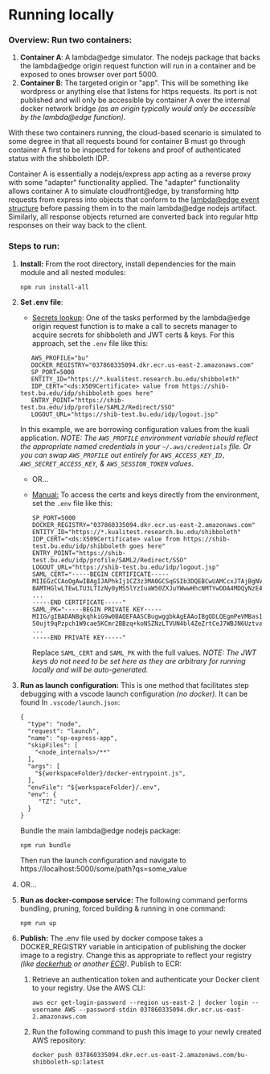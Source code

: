 # Running locally

### Overview: Run two containers:

1. **Container A**: A lambda@edge simulator.
   The nodejs package that backs the lambda@edge origin request function will run in a container and be exposed to ones browser over port 5000.
2. **Container B**: The targeted origin or "app".
   This will be something like wordpress or anything else that listens for https requests.
   Its port is not published and will only be accessible by container A over the internal docker network bridge *(as an origin typically would only be accessible by the lambda@edge function)*.

With these two containers running, the cloud-based scenario is simulated to some degree in that all requests bound for container B must go through container A first to be inspected for tokens and proof of authenticated status with the shibboleth IDP.

Container A is essentially a nodejs/express app acting as a reverse proxy with some "adapter" functionality applied.
The "adapter" functionality allows container A to simulate cloudfront@edge, by transforming http requests from express into objects that conform to the [lambda@edge event structure](https://docs.aws.amazon.com/AmazonCloudFront/latest/DeveloperGuide/lambda-event-structure.html#lambda-event-structure-request) before passing them in to the main lambda@edge nodejs artifact. Similarly, all response objects returned are converted back into regular http responses on their way back to the client.

### Steps to run:

1. **Install:**
   From the root directory, install dependencies for the main module and all nested modules:

   ```
   npm run install-all
   ```

2. **Set .env file**:

   - <u>Secrets lookup</u>:
      One of the tasks performed by the lambda@edge origin request function is to make a call to secrets manager to acquire secrets for shibboleth and JWT certs & keys. For this approach, set the `.env` file like this:
   
   ```
      AWS_PROFILE="bu"
      DOCKER_REGISTRY="037860335094.dkr.ecr.us-east-2.amazonaws.com"
      SP_PORT=5000
      ENTITY_ID="https://*.kualitest.research.bu.edu/shibboleth"
      IDP_CERT="<ds:X509Certificate> value from https://shib-test.bu.edu/idp/shibboleth goes here"
      ENTRY_POINT="https://shib-test.bu.edu/idp/profile/SAML2/Redirect/SSO"
      LOGOUT_URL="https://shib-test.bu.edu/idp/logout.jsp"
   ```
   
      In this example, we are borrowing configuration values from the kuali application.
      *NOTE: The `AWS_PROFILE` environment variable should reflect the appropriate named credentials in your `~/.aws/credentials` file. Or you can swap  `AWS_PROFILE` out entirely for `AWS_ACCESS_KEY_ID, AWS_SECRET_ACCESS_KEY`, & `AWS_SESSION_TOKEN` values.*
   
   - OR...
   
   - <u>Manual:</u>
      To access the certs and keys directly from the environment, set the `.env` file like this:
   
      ```
      SP_PORT=5000
      DOCKER_REGISTRY="037860335094.dkr.ecr.us-east-2.amazonaws.com"
      ENTITY_ID="https://*.kualitest.research.bu.edu/shibboleth"
      IDP_CERT="<ds:X509Certificate> value from https://shib-test.bu.edu/idp/shibboleth goes here"
      ENTRY_POINT="https://shib-test.bu.edu/idp/profile/SAML2/Redirect/SSO"
      LOGOUT_URL="https://shib-test.bu.edu/idp/logout.jsp"
      SAML_CERT="-----BEGIN CERTIFICATE-----
      MIIEGzCCAoOgAwIBAgIJAPhkIj1CZ3z3MA0GCSqGSIb3DQEBCwUAMCcxJTAjBgNV
      BAMTHGlwLTEwLTU3LTIzNy0yMS5lYzIuaW50ZXJuYWwwHhcNMTYwODA4MDQyNzE4
      ...
      -----END CERTIFICATE-----"
      SAML_PK="-----BEGIN PRIVATE KEY-----
      MIIG/gIBADANBgkqhkiG9w0BAQEFAASCBugwggbkAgEAAoIBgQDLQEgmPeVMBas1
      50ujt9qPzpch1W9cae5KCmr2BBzq+koNSZNzLTVUN4bl4ZeZrtCeJ7WBJN6Uztva
      ...
      -----END PRIVATE KEY-----"
      ```

      Replace `SAML_CERT` and `SAML_PK` with the full values.
      *NOTE: The JWT keys do not need to be set here as they are arbitrary for running locally and will be auto-generated.*

3. **Run as launch configuration:** This is one method that facilitates step debugging with a vscode launch configuration *(no docker)*. 
   It can be found In `.vscode/launch.json`:

   ```
   {
     "type": "node",
     "request": "launch",
     "name": "sp-express-app",
     "skipFiles": [
       "<node_internals>/**"
     ],
     "args": [
       "${workspaceFolder}/docker-entrypoint.js",
     ], 
     "envFile": "${workspaceFolder}/.env",
     "env": {
     	"TZ": "utc",
     }   
   }
   ```

   Bundle the main lambda@edge nodejs package:

   ```
   npm run bundle
   ```

   Then run the launch configuration and navigate to https://localhost:5000/some/path?qs=some_value

4. OR...

5. **Run as docker-compose service:**
   The following command performs bundling, pruning, forced building & running in one command:

   ```
   npm run up
   ```

6. **Publish:**
   The .env file used by docker compose takes a DOCKER_REGISTRY variable in anticipation of publishing the docker image to a registry.
   Change this as appropriate to reflect your registry *(like [dockerhub](https://hub.docker.com/) or another [ECR](https://docs.aws.amazon.com/AmazonECR/latest/public/getting-started-cli.html))*.
   Publish to ECR:

   1. Retrieve an authentication token and authenticate your Docker client to your registry. Use the AWS CLI:

      ```
      aws ecr get-login-password --region us-east-2 | docker login --username AWS --password-stdin 037860335094.dkr.ecr.us-east-2.amazonaws.com
      ```

   2. Run the following command to push this image to your newly created AWS repository:

      ```
      docker push 037860335094.dkr.ecr.us-east-2.amazonaws.com/bu-shibboleth-sp:latest
      ```

      

